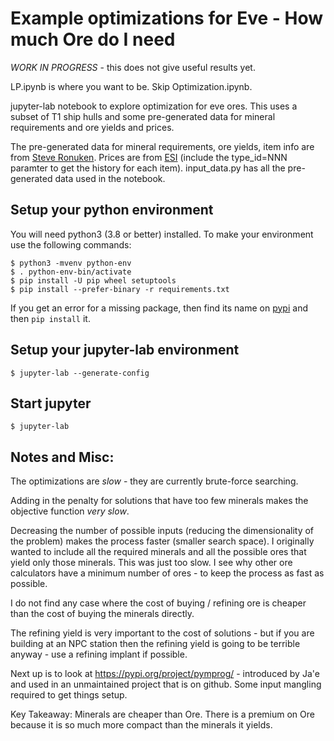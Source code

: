 
# Example optimizations for Eve - How much Ore do I need

*WORK IN PROGRESS* - this does not give useful results yet.

LP.ipynb is where you want to be. Skip Optimization.ipynb.

jupyter-lab notebook to explore optimization for eve ores.
This uses a subset of T1 ship hulls and some pre-generated data for mineral requirements and ore yields and prices. 

The pre-generated data for mineral requirements, ore yields, item info are from [Steve Ronuken](https://www.fuzzwork.co.uk/dump/).
Prices are from [ESI](https://esi.evetech.net/latest/markets/10000002/history) (include the type_id=NNN paramter to get the history for each item).
input_data.py has all the pre-generated data used in the notebook.

## Setup your python environment

You will need python3 (3.8 or better) installed. To make your environment use the following commands:

```shell
$ python3 -mvenv python-env
$ . python-env-bin/activate
$ pip install -U pip wheel setuptools
$ pip install --prefer-binary -r requirements.txt
```

If you get an error for a missing package, then find its name on [pypi](https://pypi.org) and then ```pip install``` it.


## Setup your jupyter-lab environment

```shell
$ jupyter-lab --generate-config
```

## Start jupyter

```shell
$ jupyter-lab
```


## Notes and Misc:

The optimizations are *slow* - they are currently brute-force searching.

Adding in the penalty for solutions that have too few minerals makes the objective function *very slow*.

Decreasing the number of possible inputs (reducing the dimensionality of the problem) makes the process faster (smaller search space).
I originally wanted to include all the required minerals and all the possible ores that yield only those minerals. This was just too slow.
I see why other ore calculators have a minimum number of ores - to keep the process as fast as possible.

I do not find any case where the cost of buying / refining ore is cheaper than the cost of buying the minerals directly.

The refining yield is very important to the cost of solutions - but if you are building at an NPC station then the refining yield is going to be terrible anyway - use a refining implant if possible.

Next up is to look at https://pypi.org/project/pymprog/ - introduced by Ja'e and used in an unmaintained project that is on github. Some input mangling required to get things setup.

Key Takeaway: Minerals are cheaper than Ore. There is a premium on Ore because it is so much more compact than the minerals it yields.


